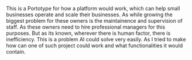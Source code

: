 This is a Portotype for how a platform would work, which can help small businesses operate and scale their businesses. As while growing the biggest problem for these owners is the
maintainence and supervision of staff. As these owners need to hire professional managers for this purposes. But as its known, wherever there is human factor, there is inefficiency. 
This is a problem AI could solve very easily. As I tried to make how can one of such project could work and what functionalities it would contain. 

